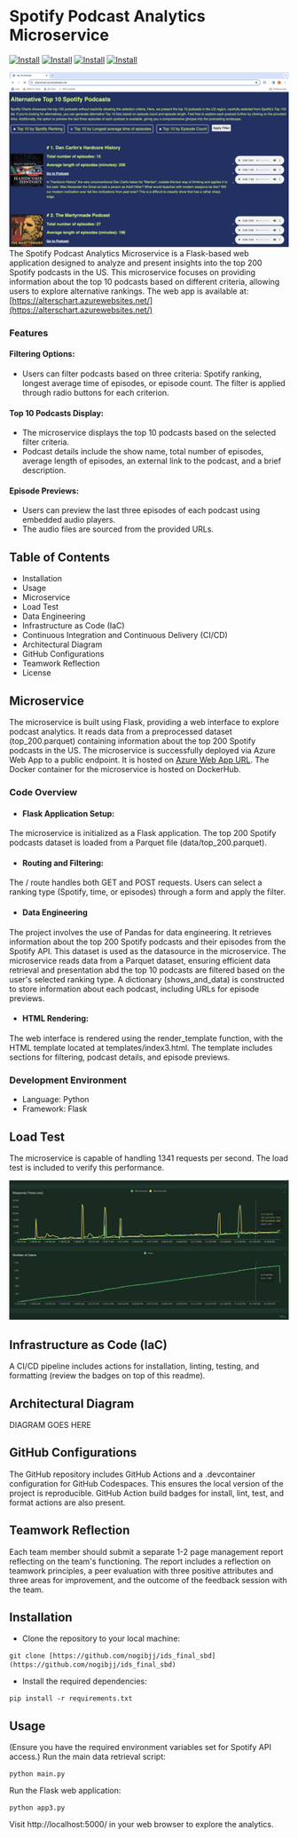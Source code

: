 # Spotify Podcast Analytics Microservice
[![Install](https://github.com/nogibjj/ids_final_sbd/actions/workflows/install.yml/badge.svg)](https://github.com/nogibjj/ids_final_sbd/actions/workflows/install.yml)
[![Install](https://github.com/nogibjj/ids_final_sbd/actions/workflows/format.yml/badge.svg)](https://github.com/nogibjj/ids_final_sbd/actions/workflows/format.yml)
[![Install](https://github.com/nogibjj/ids_final_sbd/actions/workflows/test.yml/badge.svg)](https://github.com/nogibjj/ids_final_sbd/actions/workflows/test.yml)
[![Install](https://github.com/nogibjj/ids_final_sbd/actions/workflows/lint.yml/badge.svg)](https://github.com/nogibjj/ids_final_sbd/actions/workflows/lint.yml)

![alt text](https://github.com/nogibjj/ids_final_sbd/blob/main/images_rm/preview_app.png?raw=true)
The Spotify Podcast Analytics Microservice is a Flask-based web application designed to analyze and present insights into the top 200 Spotify podcasts in the US. This microservice focuses on providing information about the top 10 podcasts based on different criteria, allowing users to explore alternative rankings. The web app is available at: [https://alterschart.azurewebsites.net/](https://alterschart.azurewebsites.net/)


### Features
#### Filtering Options:
- Users can filter podcasts based on three criteria: Spotify ranking, longest average time of episodes, or episode count.
The filter is applied through radio buttons for each criterion.
#### Top 10 Podcasts Display:
- The microservice displays the top 10 podcasts based on the selected filter criteria.
- Podcast details include the show name, total number of episodes, average length of episodes, an external link to the podcast, and a brief description.
#### Episode Previews:
  - Users can preview the last three episodes of each podcast using embedded audio players.
  - The audio files are sourced from the provided URLs.


## Table of Contents

- Installation
- Usage
- Microservice
- Load Test
- Data Engineering
- Infrastructure as Code (IaC)
- Continuous Integration and Continuous Delivery (CI/CD)
- Architectural Diagram
- GitHub Configurations
- Teamwork Reflection
- License

## Microservice

The microservice is built using Flask, providing a web interface to explore podcast analytics. It reads data from a preprocessed dataset (top_200.parquet) containing information about the top 200 Spotify podcasts in the US. The microservice is successfully deployed via Azure Web App to a public endpoint. It is hosted on [Azure Web App URL](https://alterschart.azurewebsites.net/). The Docker container for the microservice is hosted on DockerHub. 

### Code Overview
- #### Flask Application Setup:
The microservice is initialized as a Flask application.
The top 200 Spotify podcasts dataset is loaded from a Parquet file (data/top_200.parquet).
- #### Routing and Filtering:
The / route handles both GET and POST requests.
Users can select a ranking type (Spotify, time, or episodes) through a form and apply the filter.
- #### Data Engineering
The project involves the use of Pandas for data engineering. It retrieves information about the top 200 Spotify podcasts and their episodes from the Spotify API. This dataset is used as the datasource in  the microservice. The microservice reads data from a Parquet dataset, ensuring efficient data retrieval and presentation abd the top 10 podcasts are filtered based on the user's selected ranking type. A dictionary (shows_and_data) is constructed to store information about each podcast, including URLs for episode previews.
- #### HTML Rendering:
The web interface is rendered using the render_template function, with the HTML template located at templates/index3.html.
The template includes sections for filtering, podcast details, and episode previews.

### Development Environment
- Language: Python
- Framework: Flask

## Load Test

The microservice is capable of handling 1341 requests per second. The load test is included to verify this performance.

![alt text](https://github.com/nogibjj/ids_final_sbd/blob/main/images_rm/load_test1.png?raw=true)



## Infrastructure as Code (IaC)

A CI/CD pipeline includes actions for installation, linting, testing, and formatting (review the badges on top of this readme).


## Architectural Diagram

DIAGRAM GOES HERE

## GitHub Configurations
The GitHub repository includes GitHub Actions and a .devcontainer configuration for GitHub Codespaces. This ensures the local version of the project is reproducible. GitHub Action build badges for install, lint, test, and format actions are also present.

## Teamwork Reflection

Each team member should submit a separate 1-2 page management report reflecting on the team's functioning. The report includes a reflection on teamwork principles, a peer evaluation with three positive attributes and three areas for improvement, and the outcome of the feedback session with the team.

## Installation

- Clone the repository to your local machine:
```
git clone [https://github.com/nogibjj/ids_final_sbd](https://github.com/nogibjj/ids_final_sbd)
```
- Install the required dependencies:
```
pip install -r requirements.txt
```
## Usage
(Ensure you have the required environment variables set for Spotify API access.)
Run the main data retrieval script:
```
python main.py
```
Run the Flask web application:
```
python app3.py
```

Visit http://localhost:5000/ in your web browser to explore the analytics.


